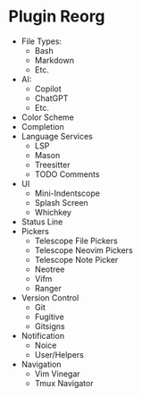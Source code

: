# Plugin Reorg

- File Types:
  - Bash
  - Markdown
  - Etc.
- AI:
  - Copilot
  - ChatGPT
  - Etc.
- Color Scheme
- Completion
- Language Services
  - LSP
  - Mason
  - Treesitter
  - TODO Comments
- UI
  - Mini-Indentscope
  - Splash Screen
  - Whichkey
- Status Line
- Pickers
  - Telescope File Pickers
  - Telescope Neovim Pickers
  - Telescope Note Picker
  - Neotree
  - Vifm
  - Ranger
- Version Control
  - Git
  - Fugitive
  - Gitsigns
- Notification
  - Noice
  - User/Helpers
- Navigation
  - Vim Vinegar
  - Tmux Navigator
